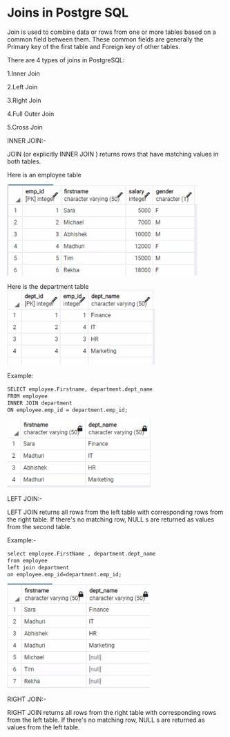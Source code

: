 # Joins in Postgre SQL

Join is used to combine data or rows from one or more tables based on a common field between them. These common fields are generally the Primary key of the first table and Foreign key of other tables.

There are 4 types of joins in PostgreSQL:

1.Inner Join

2.Left Join

3.Right Join

4.Full Outer Join

5.Cross Join

INNER JOIN:-

JOIN (or explicitly INNER JOIN ) returns rows that have matching values in both
tables.


Here is an employee table

![employee table](./images/employee-table-inner-and-left-join.png)

Here is the department table
![department table](./images/department-table-inner-and-left-join.png)


Example:

```
SELECT employee.Firstname, department.dept_name
FROM employee
INNER JOIN department
ON employee.emp_id = department.emp_id;
```

![innerjoin](./images/inner-join.png)



LEFT JOIN:-

LEFT JOIN returns all rows from the left table with corresponding rows from the right
table. If there's no matching row, NULL s are returned as values from the second
table.



Example:-

```
select employee.FirstName , department.dept_name
from employee
left join department
on employee.emp_id=department.emp_id;
```

![leftjoin](./images/left-join.png)

RIGHT JOIN:-

RIGHT JOIN returns all rows from the right table with corresponding rows from the
left table. If there's no matching row, NULL s are returned as values from the left
table.






